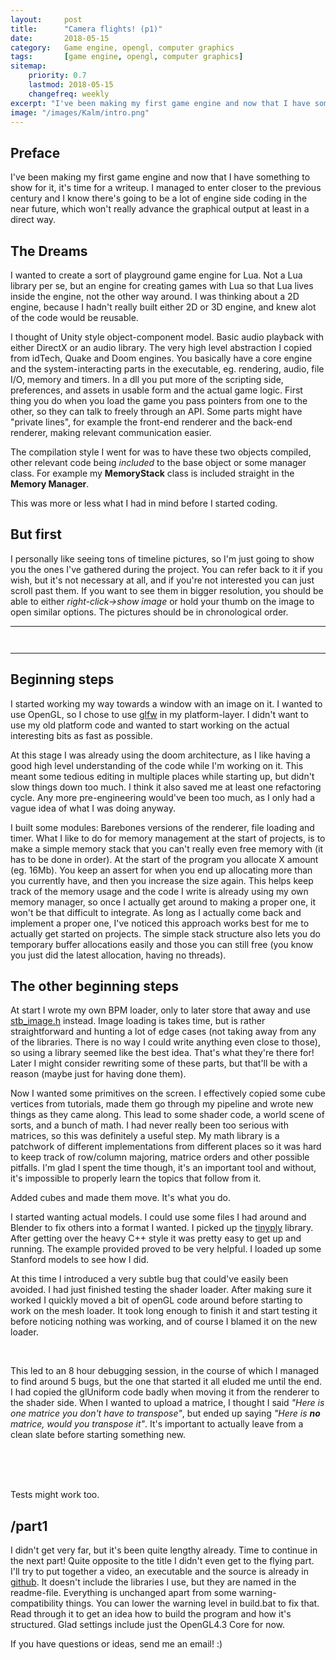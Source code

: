 ```yaml
---
layout:     post
title:      "Camera flights! (p1)"
date:       2018-05-15
category:   Game engine, opengl, computer graphics
tags:       [game engine, opengl, computer graphics]
sitemap:
    priority: 0.7
    lastmod: 2018-05-15
    changefreq: weekly
excerpt: "I've been making my first game engine and now that I have something to show for it, it's time for a writeup. I managed to enter closer to the previous century [...]"
image: "/images/Kalm/intro.png"
---
```


<!--[//]: # (COMMENT EXAMPLE)-->
<!--[//]: # (TODO(Kasper): Move gallery somewhere else, or hide and load with javascript)-->


## Preface
I've been making my first game engine and now that I have something to show for it, it's time for a writeup. I managed to enter closer to the previous century and I know there's going to be a lot of engine side coding in the near future, which won't really advance the graphical output at least in a direct way.

## The Dreams
I wanted to create a sort of playground game engine for Lua. Not a Lua library per se, but an engine for creating games with Lua so that Lua lives inside the engine, not the other way around. I was thinking about a 2D engine, because I hadn't really built either 2D or 3D engine, and knew alot of the code would be reusable.

I thought of Unity style object-component model. Basic audio playback with either DirectX or an audio library. The very high level abstraction I copied from idTech, Quake and Doom engines. You basically have a core engine and the system-interacting parts in the executable, eg. rendering, audio, file I/O, memory and timers. In a dll you put more of the scripting side, preferences, and assets in usable form and the actual game logic. First thing you do when you load the game you pass pointers from one to the other, so they can talk to freely through an API. Some parts might have "private lines", for example the front-end renderer and the back-end renderer, making relevant communication easier.

The compilation style I went for was to have these two objects compiled, other relevant code being *included* to the base object or some manager class. For example my **MemoryStack** class is included straight in the **Memory Manager**.

This was more or less what I had in mind before I started coding.

## But first
I personally like seeing tons of timeline pictures, so I'm just going to show you the ones I've gathered during the project.
You can refer back to it if you wish, but it's not necessary at all, and if you're not interested you can just scroll past them.
If you want to see them in bigger resolution, you should be able to either *right-click->show image* or hold your thumb on
the image to open similar options. The pictures should be in chronological order.

<hr />

<div class="box"><p>
<span class="image fit"><img src="{{ "/images/Kalm_logo_padded.png" | absolute_url }}" alt="" /></span>
<div class="box alt">
<div class="row 50% uniform">
<div class="4u"><span class="image fit"><img src="{{ "/images/Kalm/gallery/images1.png" | absolute_url }}" alt="" /></span></div>
<div class="4u"><span class="image fit"><img src="{{ "/images/Kalm/gallery/images2.png" | absolute_url }}" alt="" /></span></div>
<div class="4u$"><span class="image fit"><img src="{{ "/images/Kalm/gallery/images3.png" | absolute_url }}" alt="" /></span></div>
<!-- Break -->
<div class="4u"><span class="image fit"><img src="{{ "/images/Kalm/gallery/images4.png" | absolute_url }}" alt="" /></span></div>
<div class="4u"><span class="image fit"><img src="{{ "/images/Kalm/gallery/images5.png" | absolute_url }}" alt="" /></span></div>
<div class="4u$"><span class="image fit"><img src="{{ "/images/Kalm/gallery/images6.png" | absolute_url }}" alt="" /></span></div>
<!-- Break -->
<div class="4u"><span class="image fit"><img src="{{ "/images/Kalm/gallery/images7.png" | absolute_url }}" alt="" /></span></div>
<div class="4u"><span class="image fit"><img src="{{ "/images/Kalm/gallery/images8.png" | absolute_url }}" alt="" /></span></div>
<div class="4u$"><span class="image fit"><img src="{{ "/images/Kalm/gallery/images9.png" | absolute_url }}" alt="" /></span></div>
<!-- Break -->
<div class="4u"><span class="image fit"><img src="{{ "/images/Kalm/gallery/images10.png" | absolute_url }}" alt="" /></span></div>
<div class="4u"><span class="image fit"><img src="{{ "/images/Kalm/gallery/images11.png" | absolute_url }}" alt="" /></span></div>
<div class="4u$"><span class="image fit"><img src="{{ "/images/Kalm/gallery/images12.png" | absolute_url }}" alt="" /></span></div>
<!-- Break -->
<div class="4u"><span class="image fit"><img src="{{ "/images/Kalm/gallery/images13.png" | absolute_url }}" alt="" /></span></div>
<div class="4u"><span class="image fit"><img src="{{ "/images/Kalm/gallery/images14.png" | absolute_url }}" alt="" /></span></div>
<div class="4u$"><span class="image fit"><img src="{{ "/images/Kalm/gallery/images15.png" | absolute_url }}" alt="" /></span></div>
<!-- Break -->
<div class="4u"><span class="image fit"><img src="{{ "/images/Kalm/gallery/images16.png" | absolute_url }}" alt="" /></span></div>
<div class="4u"><span class="image fit"><img src="{{ "/images/Kalm/gallery/images17.png" | absolute_url }}" alt="" /></span></div>
<div class="4u$"><span class="image fit"><img src="{{ "/images/Kalm/gallery/images18.png" | absolute_url }}" alt="" /></span></div>
<!-- Break -->
<div class="4u"><span class="image fit"><img src="{{ "/images/Kalm/gallery/images19.png" | absolute_url }}" alt="" /></span></div>
<div class="4u"><span class="image fit"><img src="{{ "/images/Kalm/gallery/images20.png" | absolute_url }}" alt="" /></span></div>
<div class="4u$"><span class="image fit"><img src="{{ "/images/Kalm/gallery/images21.png" | absolute_url }}" alt="" /></span></div>
<!-- Break -->
<div class="4u"><span class="image fit"><img src="{{ "/images/Kalm/gallery/images22.png" | absolute_url }}" alt="" /></span></div>
<div class="4u"><span class="image fit"><img src="{{ "/images/Kalm/gallery/images23.png" | absolute_url }}" alt="" /></span></div>
<div class="4u$"><span class="image fit"><img src="{{ "/images/Kalm/gallery/images24.png" | absolute_url }}" alt="" /></span></div>
<!-- Break -->
<div class="4u"><span class="image fit"><img src="{{ "/images/Kalm/gallery/images25.png" | absolute_url }}" alt="" /></span></div>
<div class="4u"><span class="image fit"><img src="{{ "/images/Kalm/gallery/images26.png" | absolute_url }}" alt="" /></span></div>
<div class="4u$"><span class="image fit"><img src="{{ "/images/Kalm/gallery/images27.png" | absolute_url }}" alt="" /></span></div>
<!-- Break -->
<div class="4u"><span class="image fit"><img src="{{ "/images/Kalm/gallery/images28.png" | absolute_url }}" alt="" /></span></div>
<div class="4u$"><span class="image fit"><img src="{{ "/images/Kalm/gallery/images29.png" | absolute_url }}" alt="" /></span></div>
</div>
</div>
</p></div>

<hr />


## Beginning steps

I started working my way towards a window with an image on it. I wanted to use OpenGL, so I chose to use [glfw][glfw] in my platform-layer. I didn't want to use my old platform code and wanted to start working on the actual interesting bits as fast as possible.

At this stage I was already using the doom architecture, as I like having a good high level understanding of the code while I'm working on it. This meant some tedious editing in multiple places while starting up, but didn't slow things down too much. I think it also saved me at least one refactoring cycle. Any more pre-engineering would've been too much, as I only had a vague idea of what I was doing anyway.

I built some modules: Barebones versions of the renderer, file loading and timer. What I like to do for memory management at the start of projects, is to make a simple memory stack that you can't really even free memory with (it has to be done in order). At the start of the program you allocate X amount (eg. 16Mb). You keep an assert for when you end up allocating more than you currently have, and then you increase the size again. This helps keep track of the memory usage and the code I write is already using my own memory manager, so once I actually get around to making a proper one, it won't be that difficult to integrate. As long as I actually come back and implement a proper one, I've noticed this approach works best for me to actually get started on projects. The simple stack structure also lets you do temporary buffer allocations easily and those you can still free (you know you just did the latest allocation, having no threads).

## The other beginning steps

At start I wrote my own BPM loader, only to later store that away and use [stb_image.h][stb] instead. Image loading is takes time, but is rather straightforward and hunting a lot of edge cases (not taking away from any of the libraries. There is no way I could write anything even close to those), so using a library seemed like the best idea. That's what they're there for! Later I might consider rewriting some of these parts, but that'll be with a reason (maybe just for having done them).

Now I wanted some primitives on the screen. I effectively copied some cube vertices from tutorials, made them go through my pipeline and wrote new things as they came along. This lead to some shader code, a world scene of sorts, and a bunch of math. I had never really been too serious with matrices, so this was definitely a useful step. My math library is a patchwork of different implementations from different places so it was hard to keep track of row/column majoring, matrice orders and other possible pitfalls. I'm glad I spent the time though, it's an important tool and without, it's impossible to properly learn the topics that follow from it.

Added cubes and made them move. It's what you do.

I started wanting actual models. I could use some files I had around and Blender to fix others into a format I wanted. I picked up the [tinyply][tinyply] library. After getting over the heavy C++ style it was pretty easy to get up and running. The example provided proved to be very helpful. I loaded up some Stanford models to see how I did.

<div class="box">
<p>
At this time I introduced a very subtle bug that could've easily been avoided. I had just finished testing the shader loader. After making sure it worked I quickly moved a bit of openGL code around before starting to work on the mesh loader. It took long enough to finish it and start testing it before noticing nothing was working, and of course I blamed it on the new loader.
</p><br />

<p>
This led to an 8 hour debugging session, in the course of which I managed to find around 5 bugs, but the one that started it all eluded me until the end. I had copied the glUniform code badly when moving it from the renderer to the shader side. When I wanted to upload a matrice, I thought I said <em>"Here is one matrice you don't have to transpose"</em>, but ended up saying <em>"Here is <strong>no</strong> matrice, would you transpose it"</em>. It's important to actually leave from a clean slate before starting something new.
</p> <br />

<br />
<br />

<p>
Tests might work too.
</p>
</div>

## /part1

I didn't get very far, but it's been quite lengthy already. Time to continue in the next part!
Quite opposite to the title I didn't even get to the flying part. I'll try to put together a video,
an executable and the source is already in [github][kalm_barrel_gh]. It doesn't include the libraries I use,
but they are named in the readme-file. Everything is unchanged apart from some warning-compatibility things.
You can lower the warning level in build.bat to fix that. Read through it to get an idea how to build the 
program and how it's structured. Glad settings include just the OpenGL4.3 Core for now.

If you have questions or ideas, send me an email! :)


[glfw]: http://www.glfw.org/                                                        "glfw"
[stb]: https://github.com/nothings/stb                                              "stb"
[tinyply]: https://github.com/ddiakopoulos/tinyply                                  "tinyply"
[kalm_gh]: https://github.com/schme/KalmEngine                                      "kalmengine"
[kalm_barrel_gh]: https://github.com/schme/KalmEngine/releases/tag/v0.001_barrels   "kalm_barrel_gh"
